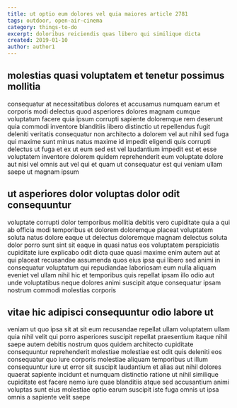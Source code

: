 ```yaml
---
title: ut optio eum dolores vel quia maiores article 2781
tags: outdoor, open-air-cinema
category: things-to-do
excerpt: doloribus reiciendis quas libero qui similique dicta
created: 2019-01-10
author: author1
---
```


## molestias quasi voluptatem et tenetur possimus mollitia

consequatur at necessitatibus dolores et accusamus numquam earum et corporis modi delectus quod asperiores dolores magnam cumque voluptatum facere quia ipsum corrupti sapiente doloremque rem deserunt quia commodi inventore blanditiis libero distinctio ut repellendus fugit deleniti veritatis consequatur non architecto a dolorem vel aut nihil sed fuga qui maxime sunt minus natus maxime id impedit eligendi quis corrupti delectus ut fuga et ex ut eum sed est vel laudantium impedit est et esse voluptatem inventore dolorem quidem reprehenderit eum voluptate dolore aut nisi vel omnis aut vel qui et quam ut consequatur est qui veniam ullam saepe ut magnam ipsum

## ut asperiores dolor voluptas dolor odit consequuntur

voluptate corrupti dolor temporibus mollitia debitis vero cupiditate quia a qui ab officia modi temporibus et dolorem doloremque placeat voluptatem soluta natus dolore eaque ut delectus doloremque magnam delectus soluta dolor porro sunt sint sit eaque in quasi natus eos voluptatem perspiciatis cupiditate iure explicabo odit dicta quae quasi maxime enim autem aut at qui placeat recusandae assumenda quos eius ipsa qui libero sed animi in consequatur voluptatum qui repudiandae laboriosam eum nulla aliquam eveniet vel ullam nihil hic et temporibus quis repellat ipsam illo odio aut unde voluptatibus neque dolores animi suscipit atque consequatur ipsam nostrum commodi molestias corporis

## vitae hic adipisci consequuntur odio labore ut

veniam ut quo ipsa sit at sit eum recusandae repellat ullam voluptatem ullam quia nihil velit qui porro asperiores suscipit repellat praesentium itaque nihil saepe autem debitis nostrum quos quidem architecto cupiditate consequuntur reprehenderit molestiae molestiae est odit quis deleniti eos consequatur quo iure corporis molestiae aliquam temporibus ut illum consequuntur iure ut error sit suscipit laudantium et alias aut nihil dolores quaerat sapiente incidunt et numquam distinctio ratione ut nihil similique cupiditate est facere nemo iure quae blanditiis atque sed accusantium animi voluptas sunt eius molestiae optio earum suscipit iste fuga omnis ut ipsa omnis a sapiente velit saepe
